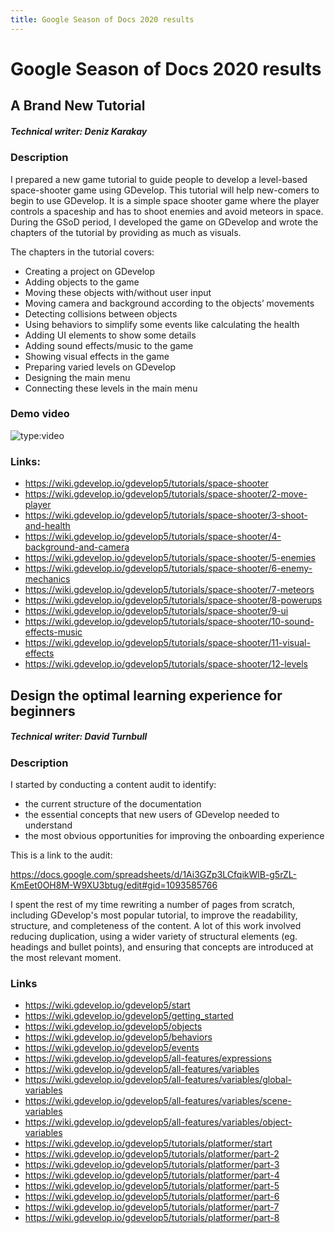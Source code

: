```yaml
---
title: Google Season of Docs 2020 results
---
```

# Google Season of Docs 2020 results

## A Brand New Tutorial

##### Technical writer: Deniz Karakay

### Description

I prepared a new game tutorial to guide people to develop a level-based space-shooter game using GDevelop. This tutorial will help new-comers to begin to use GDevelop. It is a simple space shooter game where the player controls a spaceship and has to shoot enemies and avoid meteors in space. During the GSoD period, I developed the game on GDevelop and wrote the chapters of the tutorial by providing as much as visuals.

The chapters in the tutorial covers:

  * Creating a project on GDevelop
  * Adding objects to the game
  * Moving these objects with/without user input
  * Moving camera and background according to the objects’ movements
  * Detecting collisions between objects
  * Using behaviors to simplify some events like calculating the health
  * Adding UI elements to show some details
  * Adding sound effects/music to the game
  * Showing visual effects in the game
  * Preparing varied levels on GDevelop
  * Designing the main menu
  * Connecting these levels in the main menu

### Demo video

![type:video](https://www.youtube.com/embed/1Nt1k_lhhhs)

### Links:

  * <https://wiki.gdevelop.io/gdevelop5/tutorials/space-shooter>
  * <https://wiki.gdevelop.io/gdevelop5/tutorials/space-shooter/2-move-player>
  * <https://wiki.gdevelop.io/gdevelop5/tutorials/space-shooter/3-shoot-and-health>
  * <https://wiki.gdevelop.io/gdevelop5/tutorials/space-shooter/4-background-and-camera>
  * <https://wiki.gdevelop.io/gdevelop5/tutorials/space-shooter/5-enemies>
  * <https://wiki.gdevelop.io/gdevelop5/tutorials/space-shooter/6-enemy-mechanics>
  * <https://wiki.gdevelop.io/gdevelop5/tutorials/space-shooter/7-meteors>
  * <https://wiki.gdevelop.io/gdevelop5/tutorials/space-shooter/8-powerups>
  * <https://wiki.gdevelop.io/gdevelop5/tutorials/space-shooter/9-ui>
  * <https://wiki.gdevelop.io/gdevelop5/tutorials/space-shooter/10-sound-effects-music>
  * <https://wiki.gdevelop.io/gdevelop5/tutorials/space-shooter/11-visual-effects>
  * <https://wiki.gdevelop.io/gdevelop5/tutorials/space-shooter/12-levels>

## Design the optimal learning experience for beginners

##### Technical writer: David Turnbull

### Description

I started by conducting a content audit to identify:

  * the current structure of the documentation
  * the essential concepts that new users of GDevelop needed to understand
  * the most obvious opportunities for improving the onboarding experience

This is a link to the audit:

<https://docs.google.com/spreadsheets/d/1Ai3GZp3LCfqikWlB-g5rZL-KmEet0OH8M-W9XU3btug/edit#gid=1093585766>

I spent the rest of my time rewriting a number of pages from scratch, including GDevelop's most popular tutorial, to improve the readability, structure, and completeness of the content. A lot of this work involved reducing duplication, using a wider variety of structural elements (eg. headings and bullet points), and ensuring that concepts are introduced at the most relevant moment.

### Links

  * <https://wiki.gdevelop.io/gdevelop5/start>
  * <https://wiki.gdevelop.io/gdevelop5/getting_started>
  * <https://wiki.gdevelop.io/gdevelop5/objects>
  * <https://wiki.gdevelop.io/gdevelop5/behaviors>
  * <https://wiki.gdevelop.io/gdevelop5/events>
  * <https://wiki.gdevelop.io/gdevelop5/all-features/expressions>
  * <https://wiki.gdevelop.io/gdevelop5/all-features/variables>
  * <https://wiki.gdevelop.io/gdevelop5/all-features/variables/global-variables>
  * <https://wiki.gdevelop.io/gdevelop5/all-features/variables/scene-variables>
  * <https://wiki.gdevelop.io/gdevelop5/all-features/variables/object-variables>
  * <https://wiki.gdevelop.io/gdevelop5/tutorials/platformer/start>
  * <https://wiki.gdevelop.io/gdevelop5/tutorials/platformer/part-2>
  * <https://wiki.gdevelop.io/gdevelop5/tutorials/platformer/part-3>
  * <https://wiki.gdevelop.io/gdevelop5/tutorials/platformer/part-4>
  * <https://wiki.gdevelop.io/gdevelop5/tutorials/platformer/part-5>
  * <https://wiki.gdevelop.io/gdevelop5/tutorials/platformer/part-6>
  * <https://wiki.gdevelop.io/gdevelop5/tutorials/platformer/part-7>
  * <https://wiki.gdevelop.io/gdevelop5/tutorials/platformer/part-8>